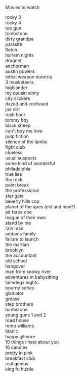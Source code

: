 Movies to watch 

rocky 3  
rocky 4  
top gun  
tombstone   
dirty grandpa   
parasite   
fletch  
harlem nights   
dragnet  
anchorman   
austin powers  
lethal weapon
eurotrip  
3 musketeers  
highlander  
my cousin vinny   
city slickers  
dazed and confused  
joe dirt  
rush hour  
tommy boy  
black sheep  
can't buy me love  
pulp fiction  
silence of the lambs  
fight club   
clueless  
usual suspects   
some kind of wonderful   
philadelphia   
true lies   
the rock   
point break  
the professional  
star gate   
beverly hills cop   
planet of the apes (old and new?)  
air force one  
league of their own  
stand by me  
rain man  
addams family  
failure to launch  
the martian  
brooklyn  
the accountant  
old school  
hangover  
man from snowy river  
adventures in babysitting  
talledega nights  
bourne series  
gladiator  
grease  
step brothers  
tombstone  
young guns 1 and 2  
road house  
remo williams  
titanic  
happy gilmore  
10 things i hate about you    
16 candles  
pretty in pink  
breakfast club  
real genius  
king fu hustle  

       

